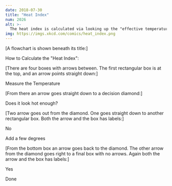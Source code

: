 ```yaml
---
date: 2018-07-30
title: "Heat Index"
num: 2026
alt: >-
  The heat index is calculated via looking up the "effective temperature" in a table of air temperature and humidity values, and then adding a bunch more degrees because it feels WAY hotter than that.
img: https://imgs.xkcd.com/comics/heat_index.png
---
```

[A flowchart is shown beneath its title:]

How to Calculate the "Heat Index":

[There are four boxes with arrows between. The first rectangular box is at the top, and an arrow points straight down:]

Measure the Temperature

[From there an arrow goes straight down to a decision diamond:]

Does it look hot enough?

[Two arrow goes out from the diamond. One goes straight down to another rectangular box. Both the arrow and the box has labels:]

No

Add a few degrees

[From the bottom box an arrow goes back to the diamond. The other arrow from the diamond goes right to a final box with no arrows.  Again both the arrow and the box has labels:]

Yes

Done